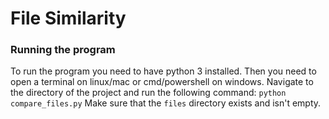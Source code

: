 # File Similarity

### Running the program
To run the program you need to have python 3 installed. Then you need to open a terminal on linux/mac or cmd/powershell on windows. Navigate to the directory of the project and run the following command:
`python compare_files.py`
Make sure that the `files` directory exists and isn't empty.